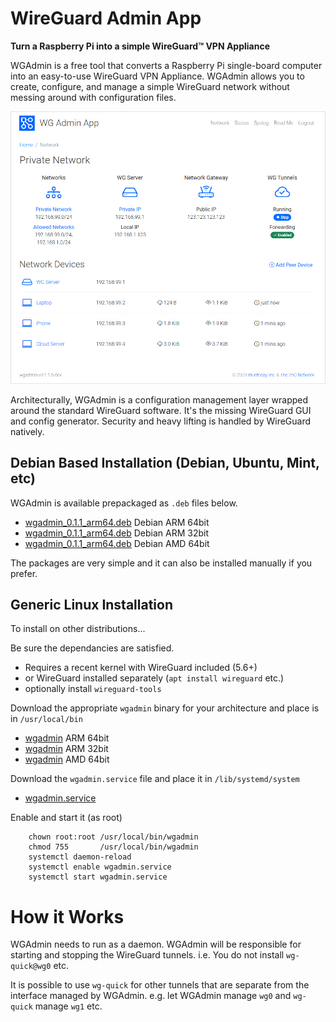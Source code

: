 # WireGuard Admin App
**Turn a Raspberry Pi into a simple WireGuard&trade; VPN Appliance**

WGAdmin is a free tool that converts a Raspberry Pi single-board computer into an easy-to-use WireGuard VPN Appliance. WGAdmin allows you to create, configure, and manage a simple WireGuard network without messing around with configuration files.

![Network Summary](./wgadmin-network.png)

Architecturally, WGAdmin is a configuration management layer wrapped around the standard WireGuard software. It's the missing WireGuard GUI and config generator. Security and heavy lifting is handled by WireGuard natively.

## Debian Based Installation (Debian, Ubuntu, Mint, etc)

WGAdmin is available prepackaged as `.deb` files below. 
- [wgadmin_0.1.1_arm64.deb](https://dist.2ho.ca/dist/wgadmin/wgadmin_0.1.1_arm64.deb) Debian ARM 64bit
- [wgadmin_0.1.1_arm64.deb](https://dist.2ho.ca/dist/wgadmin/wgadmin_0.1.1_armhf.deb) Debian ARM 32bit
- [wgadmin_0.1.1_arm64.deb](https://dist.2ho.ca/dist/wgadmin/wgadmin_0.1.1_amd64.deb) Debian AMD 64bit

The packages are very simple and it can also be installed manually if you prefer.

## Generic Linux Installation

To install on other distributions...

Be sure the dependancies are satisfied.
- Requires a recent kernel with WireGuard included (5.6+)
- or WireGuard installed separately (`apt install wireguard` etc.)
- optionally install `wireguard-tools`

Download the appropriate `wgadmin` binary for your architecture and place is in `/usr/local/bin`
- [wgadmin](https://dist.2ho.ca/dist/wgadmin/arm64/wgadmin) ARM 64bit
- [wgadmin](https://dist.2ho.ca/dist/wgadmin/armhf/wgadmin) ARM 32bit
- [wgadmin](https://dist.2ho.ca/dist/wgadmin/amd64/wgadmin) AMD 64bit

Download the `wgadmin.service` file and place it in `/lib/systemd/system`
- [wgadmin.service](https://dist.2ho.ca/dist/wgadmin/wgadmin.service)

Enable and start it (as root)
```
    chown root:root /usr/local/bin/wgadmin
    chmod 755       /usr/local/bin/wgadmin
    systemctl daemon-reload
    systemctl enable wgadmin.service
    systemctl start wgadmin.service
```
    
# How it Works

WGAdmin needs to run as a daemon. WGAdmin will be responsible for starting and stopping the WireGuard tunnels. 
i.e. You do not install `wg-quick@wg0` etc. 

It is possible to use `wg-quick` for other tunnels that are separate from 
the interface managed by WGAdmin. e.g. let WGAdmin manage `wg0` and `wg-quick` manage `wg1` etc.
  
